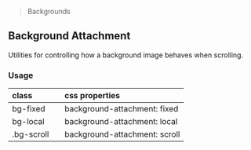 > Backgrounds

## Background Attachment

Utilities for controlling how a background image behaves when scrolling.

### Usage

| class |  | css properties |
|:--|:--|:--|
| bg-fixed |  | background-attachment: fixed |
| bg-local |  | background-attachment: local |
| .bg-scroll |  | background-attachment: scroll |
